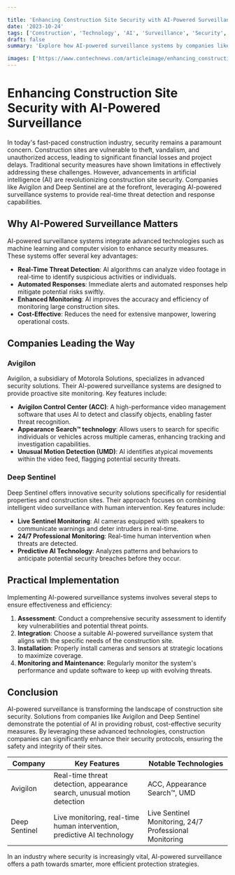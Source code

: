 ```yaml
---

title: 'Enhancing Construction Site Security with AI-Powered Surveillance'
date: '2023-10-24'
tags: ['Construction', 'Technology', 'AI', 'Surveillance', 'Security', 'Innovations', 'Avigilon', 'Deep Sentinel']
draft: false
summary: 'Explore how AI-powered surveillance systems by companies like Avigilon and Deep Sentinel are transforming security measures on construction sites with real-time threat detection and response capabilities.'

images: ['https://www.contechnews.com/articleimage/enhancing_construction_site_security_with_ai_powered_surveillance.webp']
---
```


# Enhancing Construction Site Security with AI-Powered Surveillance

In today's fast-paced construction industry, security remains a paramount concern. Construction sites are vulnerable to theft, vandalism, and unauthorized access, leading to significant financial losses and project delays. Traditional security measures have shown limitations in effectively addressing these challenges. However, advancements in artificial intelligence (AI) are revolutionizing construction site security. Companies like Avigilon and Deep Sentinel are at the forefront, leveraging AI-powered surveillance systems to provide real-time threat detection and response capabilities.

## Why AI-Powered Surveillance Matters

AI-powered surveillance systems integrate advanced technologies such as machine learning and computer vision to enhance security measures. These systems offer several key advantages:

- **Real-Time Threat Detection**: AI algorithms can analyze video footage in real-time to identify suspicious activities or individuals.
- **Automated Responses**: Immediate alerts and automated responses help mitigate potential risks swiftly.
- **Enhanced Monitoring**: AI improves the accuracy and efficiency of monitoring large construction sites.
- **Cost-Effective**: Reduces the need for extensive manpower, lowering operational costs.

## Companies Leading the Way

### Avigilon

Avigilon, a subsidiary of Motorola Solutions, specializes in advanced security solutions. Their AI-powered surveillance systems are designed to provide proactive site monitoring. Key features include:

- **Avigilon Control Center (ACC)**: A high-performance video management software that uses AI to detect and classify objects, enabling faster threat recognition.
- **Appearance Search™ technology**: Allows users to search for specific individuals or vehicles across multiple cameras, enhancing tracking and investigation capabilities.
- **Unusual Motion Detection (UMD)**: AI identifies atypical movements within the video feed, flagging potential security threats.

### Deep Sentinel

Deep Sentinel offers innovative security solutions specifically for residential properties and construction sites. Their approach focuses on combining intelligent video surveillance with human intervention. Key features include:

- **Live Sentinel Monitoring**: AI cameras equipped with speakers to communicate warnings and deter intruders in real-time.
- **24/7 Professional Monitoring**: Real-time human intervention when threats are detected.
- **Predictive AI Technology**: Analyzes patterns and behaviors to anticipate potential security breaches before they occur.

## Practical Implementation

Implementing AI-powered surveillance systems involves several steps to ensure effectiveness and efficiency:

1. **Assessment**: Conduct a comprehensive security assessment to identify key vulnerabilities and potential threat points.
2. **Integration**: Choose a suitable AI-powered surveillance system that aligns with the specific needs of the construction site.
3. **Installation**: Properly install cameras and sensors at strategic locations to maximize coverage.
4. **Monitoring and Maintenance**: Regularly monitor the system's performance and update software to keep up with evolving threats.

## Conclusion

AI-powered surveillance is transforming the landscape of construction site security. Solutions from companies like Avigilon and Deep Sentinel demonstrate the potential of AI in providing robust, cost-effective security measures. By leveraging these advanced technologies, construction companies can significantly enhance their security protocols, ensuring the safety and integrity of their sites.

| Company        | Key Features                                                              | Notable Technologies                        |
|----------------|--------------------------------------------------------------------------|--------------------------------------------|
| Avigilon       | Real-time threat detection, appearance search, unusual motion detection  | ACC, Appearance Search™, UMD               |
| Deep Sentinel  | Live monitoring, real-time human intervention, predictive AI technology  | Live Sentinel Monitoring, 24/7 Professional Monitoring |

In an industry where security is increasingly vital, AI-powered surveillance offers a path towards smarter, more efficient protection strategies.